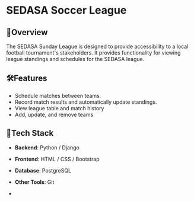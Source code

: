 # SEDASA Soccer League

## 📝Overview 

The SEDASA Sunday League is designed to provide accessibility to a local football tournament's stakeholders.
It provides functionality for viewing league standings and schedules for the SEDASA league.

## 🛠Features

- Schedule matches between teams.
- Record match results and automatically update standings.
- View league table and match history
- Add, update, and remove teams

## 🚀Tech Stack

- **Backend**: Python / Django
- **Frontend**: HTML / CSS / Bootstrap
- **Database**: PostgreSQL
- **Other Tools**: Git



-
